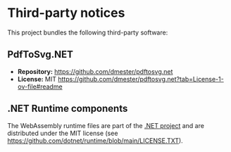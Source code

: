 # Third-party notices

This project bundles the following third-party software:

## PdfToSvg.NET

- **Repository:** <https://github.com/dmester/pdftosvg.net>
- **License:** MIT <https://github.com/dmester/pdftosvg.net?tab=License-1-ov-file#readme>

## .NET Runtime components

The WebAssembly runtime files are part of the [.NET project](https://dotnet.microsoft.com/) and are distributed under the MIT license (see <https://github.com/dotnet/runtime/blob/main/LICENSE.TXT>).
